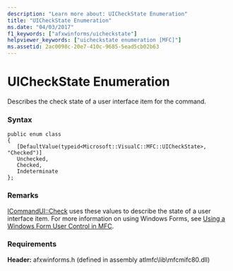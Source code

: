 ```yaml
---
description: "Learn more about: UICheckState Enumeration"
title: "UICheckState Enumeration"
ms.date: "04/03/2017"
f1_keywords: ["afxwinforms/uicheckstate"]
helpviewer_keywords: ["uicheckstate enumeration [MFC]"]
ms.assetid: 2ac0098c-20e7-410c-9685-5ead5cb02b63
---
```

# UICheckState Enumeration

Describes the check state of a user interface item for the command.

### Syntax

```
public enum class
{
   [DefaultValue(typeid<Microsoft::VisualC::MFC::UICheckState>, "Checked")]
   Unchecked,
   Checked,
   Indeterminate
};
```

### Remarks

[ICommandUI::Check](icommandui-interface.md#check) uses these values to describe the state of a user interface item.
For more information on using Windows Forms, see [Using a Windows Form User Control in MFC](../../dotnet/using-a-windows-form-user-control-in-mfc.md).

### Requirements

**Header:** afxwinforms.h (defined in assembly atlmfc\lib\mfcmifc80.dll)
